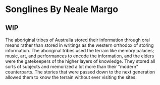 # Songlines By Neale Margo

## WIP

The aboriginal tribes of Australia stored their information through oral means rather than stored in writings as the western orthodox of storing information. The aboriginal tribes used the terrain like memory palaces; music, art, and performances to encode the information, and the elders were the gatekeepers of the higher layers of knowledge. They stored all sorts of subjects and memorized a lot more than their "modern" counterparts. The stories that were passed down to the next generation allowed them to know the terrain without ever visiting the sites.